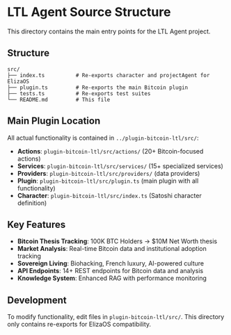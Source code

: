 # LTL Agent Source Structure

This directory contains the main entry points for the LTL Agent project.

## Structure

```
src/
├── index.ts          # Re-exports character and projectAgent for ElizaOS
├── plugin.ts         # Re-exports the main Bitcoin plugin
├── tests.ts          # Re-exports test suites
└── README.md         # This file
```

## Main Plugin Location

All actual functionality is contained in `../plugin-bitcoin-ltl/src/`:

- **Actions**: `plugin-bitcoin-ltl/src/actions/` (20+ Bitcoin-focused actions)
- **Services**: `plugin-bitcoin-ltl/src/services/` (15+ specialized services)  
- **Providers**: `plugin-bitcoin-ltl/src/providers/` (data providers)
- **Plugin**: `plugin-bitcoin-ltl/src/plugin.ts` (main plugin with all functionality)
- **Character**: `plugin-bitcoin-ltl/src/index.ts` (Satoshi character definition)

## Key Features

- **Bitcoin Thesis Tracking**: 100K BTC Holders → $10M Net Worth thesis
- **Market Analysis**: Real-time Bitcoin data and institutional adoption tracking
- **Sovereign Living**: Biohacking, French luxury, AI-powered culture
- **API Endpoints**: 14+ REST endpoints for Bitcoin data and analysis
- **Knowledge System**: Enhanced RAG with performance monitoring

## Development

To modify functionality, edit files in `plugin-bitcoin-ltl/src/`.
This directory only contains re-exports for ElizaOS compatibility.
